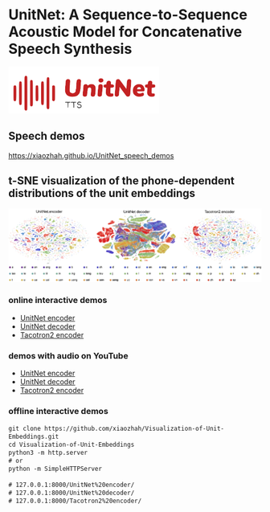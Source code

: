 # UnitNet: A Sequence-to-Sequence Acoustic Model for Concatenative Speech Synthesis
<img src="UnitNet_LOGO.svg" width="300">

## Speech demos
https://xiaozhah.github.io/UnitNet_speech_demos

## t-SNE visualization of the phone-dependent distributions of the unit embeddings
![image](vis_unit_embeddings.png)

### online interactive demos
* [UnitNet encoder](https://xiaozhah.github.io/Visualization-of-Unit-Embeddings/UnitNet%20encoder)
* [UnitNet decoder](https://xiaozhah.github.io/Visualization-of-Unit-Embeddings/UnitNet%20decoder)
* [Tacotron2 encoder](https://xiaozhah.github.io/Visualization-of-Unit-Embeddings/Tacotron2%20encoder)

### demos with audio on YouTube
* [UnitNet encoder](https://youtu.be/Jne83LuJ28o)
* [UnitNet decoder](https://youtu.be/xUDTWeyf9Ps)
* [Tacotron2 encoder](https://youtu.be/0Yrf6dRKhd4)

### offline interactive demos
```
git clone https://github.com/xiaozhah/Visualization-of-Unit-Embeddings.git
cd Visualization-of-Unit-Embeddings
python3 -m http.server
# or
python -m SimpleHTTPServer

# 127.0.0.1:8000/UnitNet%20encoder/
# 127.0.0.1:8000/UnitNet%20decoder/
# 127.0.0.1:8000/Tacotron2%20encoder/
```
